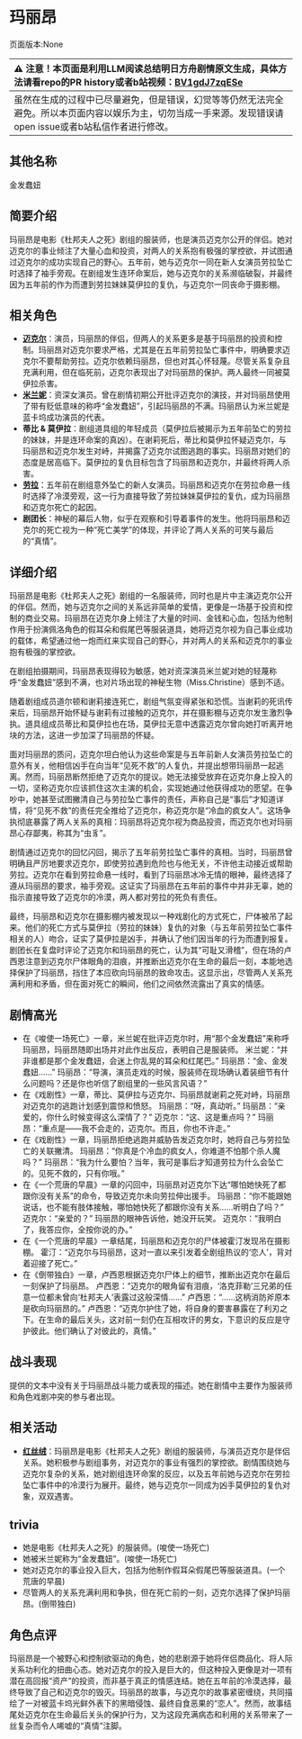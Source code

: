# 玛丽昂
页面版本:None
 

| :warning: 注意！本页面是利用LLM阅读总结明日方舟剧情原文生成，具体方法请看repo的PR history或者b站视频：[BV1gdJ7zqESe](https://www.bilibili.com/video/BV1gdJ7zqESe/)         |
|:----------------------------|
| 虽然在生成的过程中已尽量避免，但是错误，幻觉等等仍然无法完全避免。所以本页面内容以娱乐为主，切勿当成一手来源。发现错误请open issue或者b站私信作者进行修改。|



## 其他名称
金发蠢妞
## 简要介绍
玛丽昂是电影《杜邦夫人之死》剧组的服装师，也是演员迈克尔公开的伴侣。她对迈克尔的事业倾注了大量心血和投资，对两人的关系抱有极强的掌控欲，并试图通过迈克尔的成功实现自己的野心。五年前，她与迈克尔一同在新人女演员劳拉坠亡时选择了袖手旁观。在剧组发生连环命案后，她与迈克尔的关系濒临破裂，并最终因为五年前的作为而遭到劳拉妹妹莫伊拉的复仇，与迈克尔一同丧命于摄影棚。
## 相关角色
-   **[迈克尔](extended_char_mai_ke_er.md)**：演员，玛丽昂的伴侣，但两人的关系更多是基于玛丽昂的投资和控制。玛丽昂对迈克尔要求严格，尤其是在五年前劳拉坠亡事件中，明确要求迈克尔不要帮助劳拉。迈克尔依赖玛丽昂，但也对其心怀轻蔑。尽管关系复杂且充满利用，但在临死前，迈克尔表现出了对玛丽昂的保护。两人最终一同被莫伊拉杀害。
-   **[米兰妮](extended_char_mi_lan_ni.md)**：资深女演员。曾在剧情初期公开批评迈克尔的演技，并对玛丽昂使用了带有贬低意味的称呼“金发蠢妞”，引起玛丽昂的不满。玛丽昂认为米兰妮是蓝卡坞成功演员的代表。
-   **蒂比 & 莫伊拉**：剧组道具组的年轻成员（莫伊拉后被揭示为五年前坠亡的劳拉的妹妹，并是连环命案的真凶）。在谢莉死后，蒂比和莫伊拉怀疑迈克尔，与玛丽昂和迈克尔发生对峙，并揭露了迈克尔试图逃跑的事实。玛丽昂对她们的态度是居高临下。莫伊拉的复仇目标包含了玛丽昂和迈克尔，并最终将两人杀害。
-   **[劳拉](extended_char_lao_la.md)**：五年前在剧组意外坠亡的新人女演员。玛丽昂和迈克尔在劳拉命悬一线时选择了冷漠旁观，这一行为直接导致了劳拉妹妹莫伊拉的复仇，成为玛丽昂和迈克尔死亡的起因。
-   **剧团长**：神秘的幕后人物，似乎在观察和引导着事件的发生。他将玛丽昂和迈克尔的死亡视为一种“死亡美学”的体现，并评论了两人关系的可笑与最后的“真情”。
## 详细介绍
玛丽昂是电影《杜邦夫人之死》剧组的一名服装师，同时也是片中主演迈克尔公开的伴侣。然而，她与迈克尔之间的关系远非简单的爱情，更像是一场基于投资和控制的商业交易。玛丽昂在迈克尔身上倾注了大量的时间、金钱和心血，包括为他制作用于扮演佩洛角色的假耳朵和假尾巴等服装道具，她将迈克尔视为自己事业成功的载体，希望通过他一炮而红来实现自己的野心，并对两人的关系和迈克尔的事业抱有极强的掌控欲。

在剧组拍摄期间，玛丽昂表现得较为敏感，她对资深演员米兰妮对她的轻蔑称呼“金发蠢妞”感到不满，也对片场出现的神秘生物（Miss.Christine）感到不适。

随着剧组成员道尔顿和谢莉接连死亡，剧组气氛变得紧张和恐慌。当谢莉的死讯传来后，玛丽昂开始怀疑与谢莉有过接触的迈克尔，并在摄影棚与迈克尔发生激烈争执。道具组成员蒂比和莫伊拉也在场，莫伊拉无意中透露迈克尔曾向她打听离开地块的方法，这进一步加深了玛丽昂的怀疑。

面对玛丽昂的质问，迈克尔坦白他认为这些命案是与五年前新人女演员劳拉坠亡的意外有关，他相信凶手在向当年“见死不救”的人复仇，并提出想带玛丽昂一起逃离。然而，玛丽昂断然拒绝了迈克尔的提议。她无法接受放弃在迈克尔身上投入的一切，坚称迈克尔应该抓住这次主演的机会，实现她通过他获得成功的愿望。在争吵中，她甚至试图撇清自己与劳拉坠亡事件的责任，声称自己是“事后”才知道详情，将“见死不救”的责任完全推给了迈克尔，称迈克尔是“冷血的疯女人”。这场争执彻底暴露了两人关系的真相：玛丽昂将迈克尔视为商品投资，而迈克尔也对玛丽昂心存鄙夷，称其为“虫豸”。

剧情通过迈克尔的回忆闪回，揭示了五年前劳拉坠亡事件的真相。当时，玛丽昂曾明确且严厉地要求迈克尔，即使劳拉遇到危险也与他无关，不许他主动接近或帮助劳拉。迈克尔在看到劳拉命悬一线时，看到了玛丽昂冰冷无情的眼神，最终选择了遵从玛丽昂的要求，袖手旁观。这证实了玛丽昂在五年前的事件中并非无辜，她的指示直接导致了迈克尔的冷漠，两人都对劳拉的死负有责任。

最终，玛丽昂和迈克尔在摄影棚内被发现以一种戏剧化的方式死亡，尸体被吊了起来。他们的死亡方式与莫伊拉（劳拉的妹妹）复仇的对象（与五年前劳拉坠亡事件相关的人）吻合，证实了莫伊拉是凶手，并确认了他们因当年的行为而遭到报复。剧团长在复盘时评论了迈克尔和玛丽昂的死亡，认为其“可耻又滑稽”，但在场的卢西恩注意到迈克尔尸体眼角的泪痕，并推断出迈克尔在生命的最后一刻，本能地选择保护了玛丽昂，挡住了本应砍向玛丽昂的致命攻击。这显示出，尽管两人关系充满利用和矛盾，但在面对死亡的瞬间，他们之间依然流露出了真实的情感。
## 剧情高光
*   在《唆使一场死亡》一章，米兰妮在批评迈克尔时，用“那个金发蠢妞”来称呼玛丽昂，玛丽昂随即出场并对此作出反应，表明自己是服装师。
    米兰妮：“并非谁都是那个金发蠢妞，会迷上你乱晃的耳朵和红尾巴。”
    玛丽昂：“金、金发蠢妞……”
    玛丽昂：“导演，演员走戏的时候，服装师在现场确认着装细节有什么问题吗？还是你也听信了剧组里的一些风言风语？”
*   在《戏剧性》一章，蒂比、莫伊拉与迈克尔、玛丽昂就谢莉之死对峙，玛丽昂对迈克尔的逃跑计划感到震惊和愤怒。
    玛丽昂：“呀，真动听。”
    玛丽昂：“亲爱的，你什么时候变得这么深情了？”
    迈克尔：“这、这是重点吗？”
    玛丽昂：“重点是——我不会走的，迈克尔。而且，你也不许走。”
*   在《戏剧性》一章，玛丽昂拒绝逃跑并威胁告发迈克尔时，她将自己与劳拉坠亡的关联撇清。
    玛丽昂：“你真是个冷血的疯女人，你难道不怕那个杀人魔吗？”
    玛丽昂：“我为什么要怕？当年，我可是事后才知道劳拉为什么会坠亡的。见死不救的，只有你哦。”
*   在《一个荒唐的早晨》一章的闪回中，玛丽昂对迈克尔下达“哪怕她快死了都跟你没有关系”的命令，导致迈克尔未向劳拉伸出援手。
    玛丽昂：“你不能跟她说话，也不能有肢体接触，哪怕她快死了都跟你没有关系……听明白了吗？”
    迈克尔：“亲爱的？”
    玛丽昂的眼神告诉他，她没开玩笑。
    迈克尔：“我明白了，我答应你，全按你说的办。”
*   在《一个荒唐的早晨》一章结尾，玛丽昂和迈克尔的尸体被霍汀发现吊在摄影棚。
    霍汀：“迈克尔与玛丽昂，这对一直以来引发着全剧组热议的‘恋人’，背对着迎接了死亡。”
*   在《倒带独白》一章，卢西恩根据迈克尔尸体上的细节，推断出迈克尔在最后一刻保护了玛丽昂。
    卢西恩：“迈克尔的眼角留有泪痕，‘洛克菲勒’三兄弟的任意一位都未曾向‘杜邦夫人’表露过这般深情……”
    卢西恩：“……这柄消防斧原本是砍向玛丽昂的。”
    卢西恩：“迈克尔护住了她，将自身的要害暴露在了利刃之下。在生命的最后关头，这对前一刻仍在互相攻讦的男女，下意识的反应是守护彼此。他们确认了对彼此的，真情。”
## 战斗表现
提供的文本中没有关于玛丽昂战斗能力或表现的描述。她在剧情中主要作为服装师和角色戏剧冲突的参与者出现。
## 相关活动
-   **[红丝绒](../stories/act43side.md)**：玛丽昂是电影《杜邦夫人之死》剧组的服装师，与演员迈克尔是伴侣关系。她积极参与剧组事务，对迈克尔的事业有强烈的掌控欲。剧情围绕她与迈克尔复杂的关系，她对剧组连环命案的反应，以及五年前她与迈克尔在劳拉坠亡事件中的冷漠行为展开。最终，她与迈克尔一同成为凶手莫伊拉的复仇对象，双双遇害。
## trivia
*   她是电影《杜邦夫人之死》的服装师。(唆使一场死亡)
*   她被米兰妮称为“金发蠢妞”。(唆使一场死亡)
*   她对迈克尔的事业投入巨大，包括为他制作假耳朵假尾巴等服装道具。(一个荒唐的早晨)
*   尽管两人的关系充满利用和争执，但在死亡前的一刻，迈克尔选择了保护玛丽昂。(倒带独白)
## 角色点评
玛丽昂是一个被野心和控制欲驱动的角色，她的悲剧源于她将伴侣商品化、将人际关系功利化的扭曲心态。她对迈克尔的投入是巨大的，但这种投入更像是对一项有潜在高回报“资产”的投资，而非基于真正的情感连结。她在五年前的冷漠选择，最终导致了自己和迈克尔的毁灭。玛丽昂的故事，与迈克尔的故事紧密缠绕，共同描绘了一对被蓝卡坞光鲜外表下的黑暗侵蚀、最终自食恶果的“恋人”。然而，故事结尾处迈克尔在生命最后关头的保护行为，又为这段充满病态和利用的关系带来了一丝复杂而令人唏嘘的“真情”注脚。